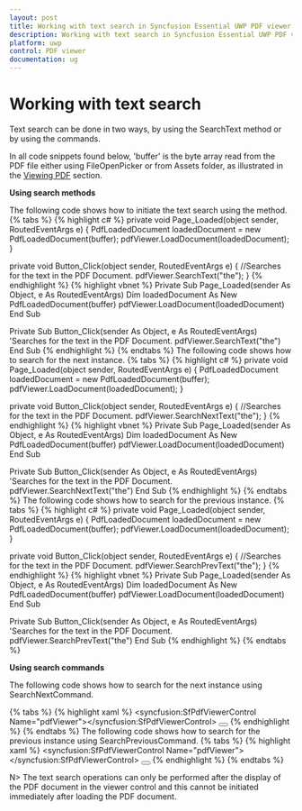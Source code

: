 ```yaml
---
layout: post
title: Working with text search in Syncfusion Essential UWP PDF viewer.
description: Working with text search in Syncfusion Essential UWP PDF viewer.
platform: uwp
control: PDF viewer
documentation: ug
---
```


# Working with text search

Text search can be done in two ways, by using the SearchText method or by using the commands.

In all code snippets found below, 'buffer' is the byte array read from the PDF file either using FileOpenPicker or from Assets folder, as illustrated in the [Viewing PDF](https://help.syncfusion.com/uwp/sfpdfviewer/concepts-and-features/viewing-pdf) section. 

**Using search methods**

The following code shows how to initiate the text search using the method.
{% tabs %}
{% highlight c# %}
private void Page_Loaded(object sender, RoutedEventArgs e)
{
    PdfLoadedDocument loadedDocument = new PdfLoadedDocument(buffer);
    pdfViewer.LoadDocument(loadedDocument);
}

private void Button_Click(object sender, RoutedEventArgs e)
{
    //Searches for the text in the PDF Document.
    pdfViewer.SearchText("the");
}
{% endhighlight %}
{% highlight vbnet %}
Private Sub Page_Loaded(sender As Object, e As RoutedEventArgs)
    Dim loadedDocument As New PdfLoadedDocument(buffer)
    pdfViewer.LoadDocument(loadedDocument)
End Sub

Private Sub Button_Click(sender As Object, e As RoutedEventArgs)
    'Searches for the text in the PDF Document.
    pdfViewer.SearchText("the")
End Sub
{% endhighlight %}
{% endtabs %}
The following code shows how to search for the next instance.
{% tabs %}
{% highlight c# %}
private void Page_Loaded(object sender, RoutedEventArgs e)
{
    PdfLoadedDocument loadedDocument = new PdfLoadedDocument(buffer);
    pdfViewer.LoadDocument(loadedDocument);
}

private void Button_Click(object sender, RoutedEventArgs e)
{
    //Searches for the text in the PDF Document.
    pdfViewer.SearchNextText("the");
}
{% endhighlight %}
{% highlight vbnet %}
Private Sub Page_Loaded(sender As Object, e As RoutedEventArgs)
    Dim loadedDocument As New PdfLoadedDocument(buffer)
    pdfViewer.LoadDocument(loadedDocument)
End Sub

Private Sub Button_Click(sender As Object, e As RoutedEventArgs)
    'Searches for the text in the PDF Document.
    pdfViewer.SearchNextText("the")
End Sub
{% endhighlight %}
{% endtabs %}
The following code shows how to search for the previous instance.
{% tabs %}
{% highlight c# %}
private void Page_Loaded(object sender, RoutedEventArgs e)
{
    PdfLoadedDocument loadedDocument = new PdfLoadedDocument(buffer);
    pdfViewer.LoadDocument(loadedDocument);
}

private void Button_Click(object sender, RoutedEventArgs e)
{
    //Searches for the text in the PDF Document.
    pdfViewer.SearchPrevText("the");
}
{% endhighlight %}
{% highlight vbnet %}
Private Sub Page_Loaded(sender As Object, e As RoutedEventArgs)
    Dim loadedDocument As New PdfLoadedDocument(buffer)
    pdfViewer.LoadDocument(loadedDocument)
End Sub

Private Sub Button_Click(sender As Object, e As RoutedEventArgs)
    'Searches for the text in the PDF Document.
    pdfViewer.SearchPrevText("the")
End Sub
{% endhighlight %}
{% endtabs %}

**Using search commands**

The following code shows how to search for the next instance using SearchNextCommand.

{% tabs %}
{% highlight xaml %}
<Grid>
        <syncfusion:SfPdfViewerControl Name="pdfViewer"></syncfusion:SfPdfViewerControl>
        <Button Content="Search Next" Command="{Binding ElementName=pdfViewer, Path=SearchNextCommand}" CommandParameter="{Binding Text, ElementName=PageSearchTxtBox}"></Button>
</Grid>
{% endhighlight %}
{% endtabs %}
The following code shows how to search for the previous instance using SearchPreviousCommand.
{% tabs %}
{% highlight xaml %}
<Grid>
        <syncfusion:SfPdfViewerControl Name="pdfViewer"></syncfusion:SfPdfViewerControl>
        <Button Content="Search Next" Command="{Binding ElementName=pdfViewer, Path=SearchPreviousCommand}" CommandParameter="{Binding Text, ElementName=PageSearchTxtBox}"></Button>
</Grid>
{% endhighlight %}
{% endtabs %}

N> The text search operations can only be performed after the display of the PDF document in the viewer control and this cannot be initiated immediately after loading the PDF document.
